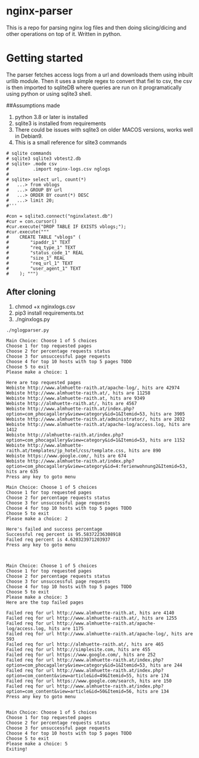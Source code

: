 # nginx-parser
This is a repo for parsing nginx log files and then doing slicing/dicing and other operations on top of it. Written in python.

# Getting started
The parser fetches access logs from a url and downloads them using inbuilt urllib module.
Then it uses a simple regex to convert that fiel to csv, the csv is then imported to 
sqliteDB where queries are run on it programatically using python or using 
sqlite3 shell.

##Assumptions made
1. python 3.8 or later is installed
2. sqlite3 is installed from requirements
3. There could be issues with sqlite3 on older MACOS versions, works well in Debian9.
4. This is a small reference for slite3 commands
```
# sqlite commands
# sqlite3 sqlite3 vbtest2.db
# sqlite> .mode csv
#         .import nginx-logs.csv nglogs
#
# sqlite> select url, count(*)
#   ...> from vblogs
#   ...> GROUP BY url
#   ...> ORDER BY count(*) DESC
#   ...> limit 20;
#'''

#con = sqlite3.connect("nginxlatest.db")
#cur = con.cursor()
#cur.execute("DROP TABLE IF EXISTS vblogs;");
#cur.execute("""
#    CREATE TABLE "vblogs" (
#        "ipaddr_1" TEXT
#        "req_type_1" TEXT
#        "status_code_1" REAL
#        "size_1" REAL
#        "req_url_1" TEXT
#        "user_agent_1" TEXT
#    ); """)
```

## After cloning
1. chmod +x nginxlogs.csv
2. pip3 install requirements.txt
3. ./nginxlogs.py

```
./nglogparser.py

Main Choice: Choose 1 of 5 choices
Choose 1 for top requested pages
Choose 2 for percentage requests status
Choose 3 for unsuccessful page requests
Choose 4 for top 10 hosts with top 5 pages TODO
Choose 5 to exit
Please make a choice: 1

Here are top requested pages
Webiste http://www.almhuette-raith.at/apache-log/, hits are 42974
Webiste http://www.almhuette-raith.at/, hits are 11258
Webiste http://www.almhuette-raith.at, hits are 9349
Webiste http://almhuette-raith.at/, hits are 4567
Webiste http://www.almhuette-raith.at/index.php?option=com_phocagallery&view=category&id=1&Itemid=53, hits are 3905
Webiste http://www.almhuette-raith.at/administrator/, hits are 2032
Webiste http://www.almhuette-raith.at/apache-log/access.log, hits are 1412
Webiste http://almhuette-raith.at/index.php?option=com_phocagallery&view=category&id=1&Itemid=53, hits are 1152
Webiste http://www.almhuette-raith.at/templates/jp_hotel/css/template.css, hits are 890
Webiste https://www.google.com/, hits are 674
Webiste http://www.almhuette-raith.at/index.php?option=com_phocagallery&view=category&id=4:ferienwohnung2&Itemid=53, hits are 635
Press any key to goto menu

Main Choice: Choose 1 of 5 choices
Choose 1 for top requested pages
Choose 2 for percentage requests status
Choose 3 for unsuccessful page requests
Choose 4 for top 10 hosts with top 5 pages TODO
Choose 5 to exit
Please make a choice: 2

Here's failed and success percentage
Successful req percent is 95.58372236308918
Failed req percent is 4.620323971203937
Press any key to goto menu



Main Choice: Choose 1 of 5 choices
Choose 1 for top requested pages
Choose 2 for percentage requests status
Choose 3 for unsuccessful page requests
Choose 4 for top 10 hosts with top 5 pages TODO
Choose 5 to exit
Please make a choice: 3
Here are the top failed pages

Failed req for url http://www.almhuette-raith.at, hits are 4140
Failed req for url http://www.almhuette-raith.at/, hits are 1255
Failed req for url http://www.almhuette-raith.at/apache-log/access.log, hits are 1175
Failed req for url http://www.almhuette-raith.at/apache-log/, hits are 593
Failed req for url http://almhuette-raith.at/, hits are 465
Failed req for url http://simplesite.com, hits are 455
Failed req for url https://www.google.com/, hits are 252
Failed req for url http://www.almhuette-raith.at/index.php?option=com_phocagallery&view=category&id=1&Itemid=53, hits are 244
Failed req for url http://www.almhuette-raith.at/index.php?option=com_content&view=article&id=49&Itemid=55, hits are 174
Failed req for url https://www.google.com/search, hits are 150
Failed req for url http://www.almhuette-raith.at/index.php?option=com_content&view=article&id=50&Itemid=56, hits are 134
Press any key to goto menu


Main Choice: Choose 1 of 5 choices
Choose 1 for top requested pages
Choose 2 for percentage requests status
Choose 3 for unsuccessful page requests
Choose 4 for top 10 hosts with top 5 pages TODO
Choose 5 to exit
Please make a choice: 5
Exiting!
```

